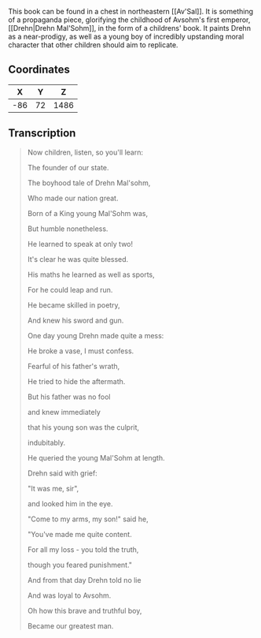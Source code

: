  

This book can be found in a chest in northeastern [[Av'Sal]]. It is something of a propaganda piece, glorifying the childhood of Avsohm's first emperor, [[Drehn|Drehn Mal'Sohm]], in the form of a childrens' book. It paints Drehn as a near-prodigy, as well as a young boy of incredibly upstanding moral character that other children should aim to replicate.

## Coordinates
| **X** | **Y** | **Z** |
| :---: | :---: | :---: |
|  -86  |  72   | 1486  |

## Transcription
> Now children, listen, so you'll learn:
>
> The founder of our state.
>
> The boyhood tale of Drehn Mal'sohm,
>
> Who made our nation great.
>
> Born of a King young Mal'Sohm was,
>
> But humble nonetheless.
>
> He learned to speak at only two!
>
> It's clear he was quite blessed.
>
> His maths he learned as well as sports,
>
> For he could leap and run.
>
> He became skilled in poetry,
>
> And knew his sword and gun.
>
> One day young Drehn made quite a mess:
>
> He broke a vase, I must confess.
>
> Fearful of his father's wrath,
>
> He tried to hide the aftermath.
>
> But his father was no fool
>
> and knew immediately
>
> that his young son was the culprit,
>
> indubitably.
>
> He queried the young Mal'Sohm at length.
>
> Drehn said with grief:
>
> "It was me, sir",
>
> and looked him in the eye.
>
> "Come to my arms, my son!" said he,
>
> "You've made me quite content.
>
> For all my loss - you told the truth,
>
> though you feared punishment."
>
> And from that day Drehn told no lie
>
> And was loyal to Avsohm.
>
> Oh how this brave and truthful boy,
>
> Became our greatest man.

